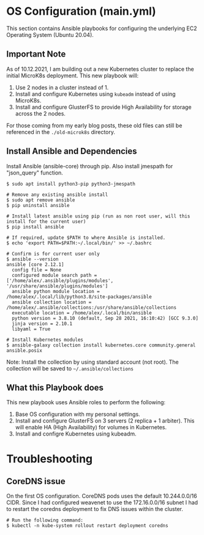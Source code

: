 # OS Configuration (main.yml)
This section contains Ansible playbooks for configuring the underlying EC2 Operating System (Ubuntu 20.04).

## Important Note
As of 10.12.2021, I am building out a new Kubernetes cluster to replace the initial MicroK8s deployment. This new playbook will:
 1) Use 2 nodes in a cluster instead of 1.
 2) Install and configure Kubernetes using `kubeadm` instead of using MicroK8s.
 3) Install and configure GlusterFS to provide High Availability for storage across the 2 nodes.

For those coming from my early blog posts, these old files can still be referenced in the `./old-microk8s` directory.

## Install Ansible and Dependencies
Install Ansible (ansible-core) through pip. Also install jmespath for "json_query" function.
```
$ sudo apt install python3-pip python3-jmespath

# Remove any existing ansible install
$ sudo apt remove ansible
$ pip uninstall ansible

# Install latest ansible using pip (run as non root user, will this install for the current user)
$ pip install ansible

# If required, update $PATH to where Ansible is installed.
$ echo 'export PATH=$PATH:~/.local/bin/' >> ~/.bashrc

# Confirm is for current user only
$ ansible --version
ansible [core 2.12.1]
  config file = None
  configured module search path = ['/home/alex/.ansible/plugins/modules', '/usr/share/ansible/plugins/modules']
  ansible python module location = /home/alex/.local/lib/python3.8/site-packages/ansible
  ansible collection location = /home/alex/.ansible/collections:/usr/share/ansible/collections
  executable location = /home/alex/.local/bin/ansible
  python version = 3.8.10 (default, Sep 28 2021, 16:10:42) [GCC 9.3.0]
  jinja version = 2.10.1
  libyaml = True

# Install Kubernetes modules
$ ansible-galaxy collection install kubernetes.core community.general ansible.posix
```
Note: Install the collection by using standard account (not root). The collection will be saved to `~/.ansible/collections`

## What this Playbook does
This new playbook uses Ansible roles to perform the following:

 1) Base OS configuration with my personal settings.
 2) Install and configure GlusterFS on 3 servers (2 replica + 1 arbiter). This will enable HA (High Availability) for volumes in Kubernetes.
 3) Install and configre Kubernetes using kubeadm.


# Troubleshooting
## CoreDNS issue
On the first OS configuration. CoreDNS pods uses the default 10.244.0.0/16 CIDR. Since I had configured weavenet to use the 172.16.0.0/16 subnet I had to restart the coredns deployment to fix DNS issues within the cluster.

```
# Run the following command:
$ kubectl -n kube-system rollout restart deployment coredns
```
